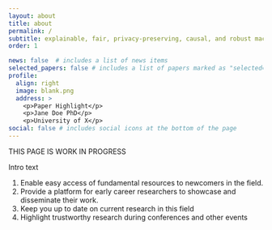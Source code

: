 ```yaml
---
layout: about
title: about
permalink: /
subtitle: explainable, fair, privacy-preserving, causal, and robust machine learning research
order: 1

news: false  # includes a list of news items
selected_papers: false # includes a list of papers marked as "selected={true}"
profile:
  align: right
  image: blank.png
  address: >
    <p>Paper Highlight</p>
    <p>Jane Doe PhD</p>
    <p>University of X</p>
social: false # includes social icons at the bottom of the page
---
```


THIS PAGE IS WORK IN PROGRESS

Intro text
1. Enable easy access of fundamental resources to newcomers in the field. 
2. Provide a platform for early career researchers to showcase and disseminate their work.
3. Keep you up to date on current research in this field
4. Highlight trustworthy research during conferences and other events

<!--- Write your biography here. Tell the world about yourself. Link to your favorite [subreddit](http://reddit.com). You can put a picture in, too. The code is already in, just name your picture `prof_pic.jpg` and put it in the `img/` folder.

Put your address / P.O. box / other info right below your picture. You can also disable any these elements by editing `profile` property of the YAML header of your `_pages/about.md`. Edit `_bibliography/papers.bib` and Jekyll will render your [publications page](/al-folio/publications/) automatically.

Link to your social media connections, too. This theme is set up to use [Font Awesome icons](http://fortawesome.github.io/Font-Awesome/) and [Academicons](https://jpswalsh.github.io/academicons/), like the ones below. Add your Facebook, Twitter, LinkedIn, Google Scholar, or just disable all of them.-->
